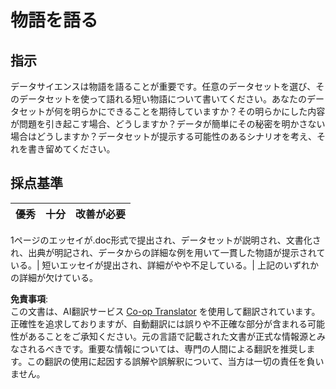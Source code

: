 <!--
CO_OP_TRANSLATOR_METADATA:
{
  "original_hash": "8980d7efd101c82d6d6ffc3458214120",
  "translation_date": "2025-08-25T17:56:37+00:00",
  "source_file": "4-Data-Science-Lifecycle/16-communication/assignment.md",
  "language_code": "ja"
}
-->
# 物語を語る

## 指示

データサイエンスは物語を語ることが重要です。任意のデータセットを選び、そのデータセットを使って語れる短い物語について書いてください。あなたのデータセットが何を明らかにできることを期待していますか？その明らかにした内容が問題を引き起こす場合、どうしますか？データが簡単にその秘密を明かさない場合はどうしますか？データセットが提示する可能性のあるシナリオを考え、それを書き留めてください。

## 採点基準

優秀 | 十分 | 改善が必要
--- | --- | --- |

1ページのエッセイが.doc形式で提出され、データセットが説明され、文書化され、出典が明記され、データからの詳細な例を用いて一貫した物語が提示されている。| 短いエッセイが提出され、詳細がやや不足している。| 上記のいずれかの詳細が欠けている。

**免責事項**:  
この文書は、AI翻訳サービス [Co-op Translator](https://github.com/Azure/co-op-translator) を使用して翻訳されています。正確性を追求しておりますが、自動翻訳には誤りや不正確な部分が含まれる可能性があることをご承知ください。元の言語で記載された文書が正式な情報源とみなされるべきです。重要な情報については、専門の人間による翻訳を推奨します。この翻訳の使用に起因する誤解や誤解釈について、当方は一切の責任を負いません。